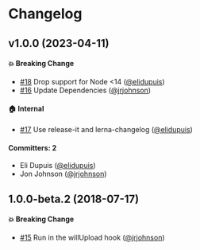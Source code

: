 # Changelog


## v1.0.0 (2023-04-11)

#### :boom: Breaking Change
* [#18](https://github.com/elidupuis/ember-cli-deploy-archive/pull/18) Drop support for Node <14 ([@elidupuis](https://github.com/elidupuis))
* [#16](https://github.com/elidupuis/ember-cli-deploy-archive/pull/16) Update Dependencies ([@jrjohnson](https://github.com/jrjohnson))

#### :house: Internal
* [#17](https://github.com/elidupuis/ember-cli-deploy-archive/pull/17) Use release-it and lerna-changelog ([@elidupuis](https://github.com/elidupuis))

#### Committers: 2
- Eli Dupuis ([@elidupuis](https://github.com/elidupuis))
- Jon Johnson ([@jrjohnson](https://github.com/jrjohnson))

## 1.0.0-beta.2 (2018-07-17)

#### :boom: Breaking Change
* [#15](https://github.com/elidupuis/ember-cli-deploy-archive/pull/15) Run in the willUpload hook ([@jrjohnson](https://github.com/jrjohnson))
